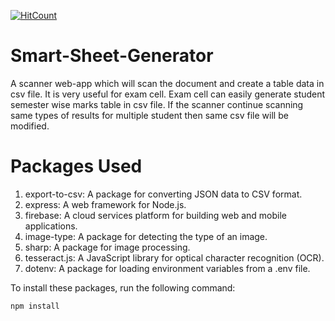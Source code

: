 [![HitCount](https://hits.dwyl.com/theprinceraj/Smart-Sheet-Generator.svg?style=flat-square)](http://hits.dwyl.com/theprinceraj/Smart-Sheet-Generator)

# Smart-Sheet-Generator

A scanner web-app which will scan the document and create a table data in csv file. It is very useful for exam cell. Exam cell can easily generate student semester wise marks table in csv file. If the scanner continue scanning same types of results for multiple student then same csv file will be modified.

# Packages Used

1. export-to-csv: A package for converting JSON data to CSV format.
2. express: A web framework for Node.js.
3. firebase: A cloud services platform for building web and mobile applications.
4. image-type: A package for detecting the type of an image.
5. sharp: A package for image processing.
6. tesseract.js: A JavaScript library for optical character recognition (OCR).
7. dotenv: A package for loading environment variables from a .env file.

To install these packages, run the following command:

```
npm install
```
